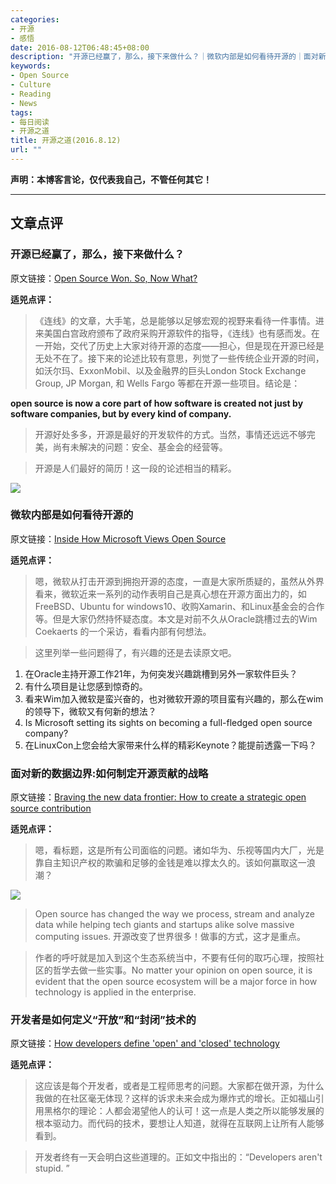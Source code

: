 ```yaml
---
categories:
- 开源
- 感悟
date: 2016-08-12T06:48:45+08:00
description: "开源已经赢了，那么，接下来做什么？｜微软内部是如何看待开源的｜面对新的数据边界:如何制定开源贡献的战略｜开发者是如何定义“开放”和“封闭”技术的"
keywords:
- Open Source
- Culture
- Reading
- News
tags:
- 每日阅读
- 开源之道
title: 开源之道(2016.8.12)
url: ""
---
```


**声明：本博客言论，仅代表我自己，不管任何其它！**

---

## 文章点评

### 开源已经赢了，那么，接下来做什么？

原文链接：[Open Source Won. So, Now What?](http://www.wired.com/2016/08/open-source-won-now/)

**适兕点评：**

> 《连线》的文章，大手笔，总是能够以足够宏观的视野来看待一件事情。进来美国白宫政府颁布了政府采购开源软件的指导，《连线》也有感而发。在一开始，交代了历史上大家对待开源的态度——担心，但是现在开源已经是无处不在了。接下来的论述比较有意思，列觉了一些传统企业开源的时间，如沃尔玛、ExxonMobil、以及金融界的巨头London Stock Exchange Group, JP Morgan, 和 Wells Fargo 等都在开源一些项目。结论是：

**open source is now a core part of how software is created not just by software companies, but by every kind of company.**

> 开源好处多多，开源是最好的开发软件的方式。当然，事情还远远不够完美，尚有未解决的问题：安全、基金会的经营等。

> 开源是人们最好的简历！这一段的论述相当的精彩。

![](https://www.linux.com/sites/lcom/files/styles/rendered_file/public/open-sign.jpg?itok=1PuWGnTe)


### 微软内部是如何看待开源的

原文链接：[Inside How Microsoft Views Open Source](https://www.linux.com/news/inside-how-microsoft-views-open-source)

**适兕点评：**

> 嗯，微软从打击开源到拥抱开源的态度，一直是大家所质疑的，虽然从外界看来，微软近来一系列的动作表明自己是真心想在开源方面出力的，如FreeBSD、Ubuntu for windows10、收购Xamarin、和Linux基金会的合作等。但是大家仍然持怀疑态度。本文是对前不久从Oracle跳槽过去的Wim Coekaerts 的一个采访，看看内部有何想法。

> 这里列举一些问题得了，有兴趣的还是去读原文吧。

1. 在Oracle主持开源工作21年，为何突发兴趣跳槽到另外一家软件巨头？
2. 有什么项目是让您感到惊奇的。
3. 看来Wim加入微软是蛮兴奋的，也对微软开源的项目蛮有兴趣的，那么在wim的领导下，微软又有何新的想法？
4. Is Microsoft setting its sights on becoming a full-fledged open source company?
5. 在LinuxCon上您会给大家带来什么样的精彩Keynote？能提前透露一下吗？

### 面对新的数据边界:如何制定开源贡献的战略

原文链接：[Braving the new data frontier: How to create a strategic open source contribution](https://thestack.com/cloud/2016/08/11/braving-the-new-data-frontier-how-to-create-a-strategic-open-source-contribution/)

**适兕点评：**

> 嗯，看标题，这是所有公司面临的问题。诸如华为、乐视等国内大厂，光是靠自主知识产权的欺骗和足够的金钱是难以撑太久的。该如何赢取这一浪潮？

![](https://thestack.com/wp-content/uploads/2016/08/big-data-analytics-832x333.jpg)

> Open source has changed the way we process, stream and analyze data while helping tech giants and startups alike solve massive computing issues. 开源改变了世界很多！做事的方式，这才是重点。

> 作者的呼吁就是加入到这个生态系统当中，不要有任何的取巧心理，按照社区的哲学去做一些实事。No matter your opinion on open source, it is evident that the open source ecosystem will be a major force in how technology is applied in the enterprise.


### 开发者是如何定义“开放”和“封闭”技术的

原文链接：[How developers define 'open' and 'closed' technology](http://www.techrepublic.com/article/how-developers-define-open-and-closed-technology/)

**适兕点评：**

> 这应该是每个开发者，或者是工程师思考的问题。大家都在做开源，为什么我做的在社区毫无体现？这样的诉求未来会成为爆炸式的增长。正如福山引用黑格尔的理论：人都会渴望他人的认可！这一点是人类之所以能够发展的根本驱动力。而代码的技术，要想让人知道，就得在互联网上让所有人能够看到。

> 开发者终有一天会明白这些道理的。正如文中指出的：“Developers aren't stupid. ”
